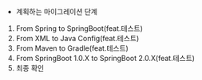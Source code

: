 - 계획하는 마이그레이션 단계
1. From Spring to SpringBoot(feat.테스트)
2. From XML to Java Config(feat.테스트)
3. From Maven to Gradle(feat.테스트)
4. From SpringBoot 1.0.X to SpringBoot 2.0.X(feat.테스트)
5. 최종 확인
